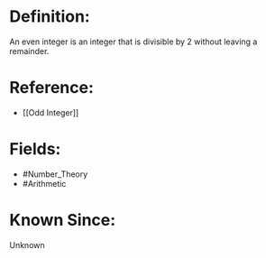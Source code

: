 

# Definition:
An even integer is an integer that is divisible by 2 without leaving a remainder.

# Reference:
- [[Odd Integer]]

# Fields: 
- #Number_Theory
- #Arithmetic

# Known Since:
Unknown

